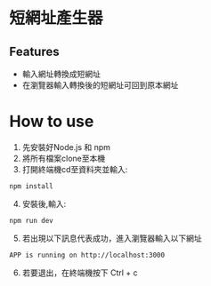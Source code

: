 # 短網址產生器
## Features
* 輸入網址轉換成短網址
* 在瀏覽器輸入轉換後的短網址可回到原本網址
# How to use
1. 先安裝好Node.js 和 npm
2. 將所有檔案clone至本機
3. 打開終端機cd至資料夾並輸入:
```
npm install
```
4. 安裝後,輸入:
```
npm run dev
```
5. 若出現以下訊息代表成功，進入瀏覽器輸入以下網址
```
APP is running on http://localhost:3000
```
6. 若要退出，在終端機按下 Ctrl + c